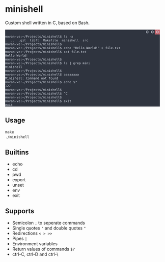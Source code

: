 # minishell

Custom shell written in C, based on Bash.

![Example](https://raw.githubusercontent.com/novan-ve/minishell/master/screenshots/example.png)

## Usage
```
make
./minishell
```

## Builtins
  - echo
  - cd
  - pwd
  - export
  - unset
  - env
  - exit

## Supports
  - Semicolon `;` to seperate commands
  - Single quotes `'` and double quotes `"`
  - Redirections `< > >>`
  - Pipes `|`
  - Environment variables
  - Return values of commands `$?`
  - ctrl-C, ctrl-D and ctrl-\
